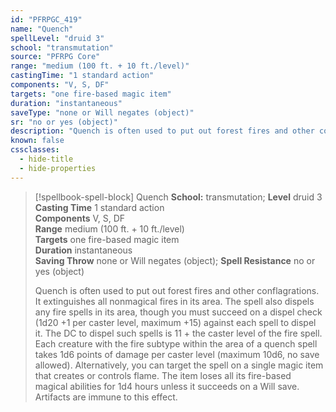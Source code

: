 ```yaml
---
id: "PFRPGC_419"
name: "Quench"
spellLevel: "druid 3"
school: "transmutation"
source: "PFRPG Core"
range: "medium (100 ft. + 10 ft./level)"
castingTime: "1 standard action"
components: "V, S, DF"
targets: "one fire-based magic item"
duration: "instantaneous"
saveType: "none or Will negates (object)"
sr: "no or yes (object)"
description: "Quench is often used to put out forest fires and other conflagrations. It extinguishes all nonmagical fires in its area.  The spell also dispels any fire spells in its area, though you must succeed on a dispel check (1d20 +1 per caster level, maximum +15) against each spell to dispel it. The DC to dispel such spells is 11 + the caster level of the fire spell.  Each creature with the fire subtype within the area of a quench spell takes 1d6 points of damage per caster level (maximum 10d6, no save allowed).  Alternatively, you can target the spell on a single magic item that creates or controls flame. The item loses all its fire-based magical abilities for 1d4 hours unless it succeeds on a Will save. Artifacts are immune to this effect."
known: false
cssclasses:
  - hide-title
  - hide-properties
---
```


> [!spellbook-spell-block] Quench
> **School:** transmutation; **Level** druid 3
> **Casting Time** 1 standard action  
> **Components** V, S, DF  
> **Range** medium (100 ft. + 10 ft./level)  
> **Targets** one fire-based magic item  
> **Duration** instantaneous  
> **Saving Throw** none or Will negates (object); **Spell Resistance** no or yes (object)
> 
> Quench is often used to put out forest fires and other conflagrations. It extinguishes all nonmagical fires in its area.  The spell also dispels any fire spells in its area, though you must succeed on a dispel check (1d20 +1 per caster level, maximum +15) against each spell to dispel it. The DC to dispel such spells is 11 + the caster level of the fire spell.  Each creature with the fire subtype within the area of a quench spell takes 1d6 points of damage per caster level (maximum 10d6, no save allowed).  Alternatively, you can target the spell on a single magic item that creates or controls flame. The item loses all its fire-based magical abilities for 1d4 hours unless it succeeds on a Will save. Artifacts are immune to this effect.